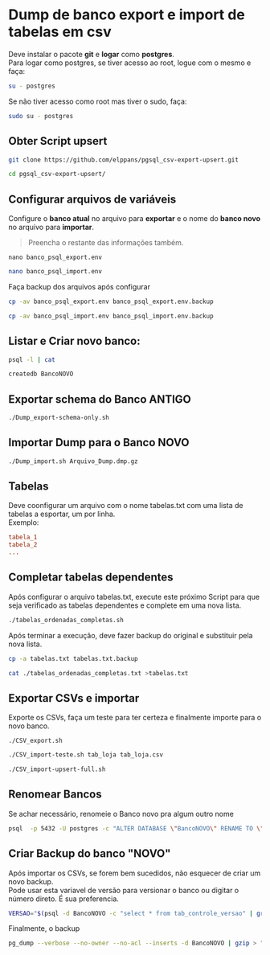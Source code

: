 # Dump de banco export e import de tabelas em csv

Deve instalar o pacote **git** e **logar** como **postgres**.  
Para logar como postgres, se tiver acesso ao root, logue com o mesmo e faça:

```bash
su - postgres
```
Se não tiver acesso como root mas tiver o sudo, faça:

```bash
sudo su - postgres
```

## Obter Script upsert

```bash
git clone https://github.com/elppans/pgsql_csv-export-upsert.git
```
```bash
cd pgsql_csv-export-upsert/
```
## Configurar arquivos de variáveis

Configure o **banco atual** no arquivo para **exportar** e o nome do **banco novo** no arquivo para **importar**.  
>Preencha o restante das informações também.  

```
nano banco_psql_export.env
```
```bash
nano banco_psql_import.env
```

Faça backup dos arquivos após configurar

```bash
cp -av banco_psql_export.env banco_psql_export.env.backup
```
```bash
cp -av banco_psql_import.env banco_psql_import.env.backup
```

## Listar e Criar novo banco:

```bash
psql -l | cat
```
```bash
createdb BancoNOVO
```

## Exportar schema do Banco ANTIGO

```bash
./Dump_export-schema-only.sh
```
##  Importar Dump para o Banco NOVO

```bash
./Dump_import.sh Arquivo_Dump.dmp.gz
```

## Tabelas

Deve coonfigurar um arquivo com o nome tabelas.txt com uma lista de tabelas a esportar, um por linha.  
Exemplo:  

```ini
tabela_1
tabela_2
...
```

## Completar tabelas dependentes

Após configurar o arquivo tabelas.txt, execute este próximo Script para que seja verificado as tabelas dependentes e complete em uma nova lista.  

```bash
./tabelas_ordenadas_completas.sh
```

Após terminar a execução, deve fazer backup do original e substituir pela nova lista.  

```bash
cp -a tabelas.txt tabelas.txt.backup
```
```bash
cat ./tabelas_ordenadas_completas.txt >tabelas.txt
```

## Exportar CSVs e importar

Exporte os CSVs, faça um teste para ter certeza e finalmente importe para o novo banco.  
```
./CSV_export.sh
```
```bash
./CSV_import-teste.sh tab_loja tab_loja.csv
```
```bash
./CSV_import-upsert-full.sh
```

## Renomear Bancos

Se achar necessário, renomeie o Banco novo pra algum outro nome
```bash
psql  -p 5432 -U postgres -c "ALTER DATABASE \"BancoNOVO\" RENAME TO \"BancoRENOMEADO\""
```
## Criar Backup do banco "NOVO"

Após importar os CSVs, se forem bem sucedidos, não esquecer de criar um novo backup.  
Pode usar esta variavel de versão para versionar o banco ou digitar o número direto. É sua preferencia.  

```bash
VERSAO="$(psql -d BancoNOVO -c "select * from tab_controle_versao" | grep '2.14' | awk '{print $3}')"
```

Finalmente, o backup  

```bash
pg_dump --verbose --no-owner --no-acl --inserts -d BancoNOVO | gzip > "$HOME/BancoNOVO_"$VERSAO"_"$(date +%d%m%y%H%M)".dmp.gz"
```
